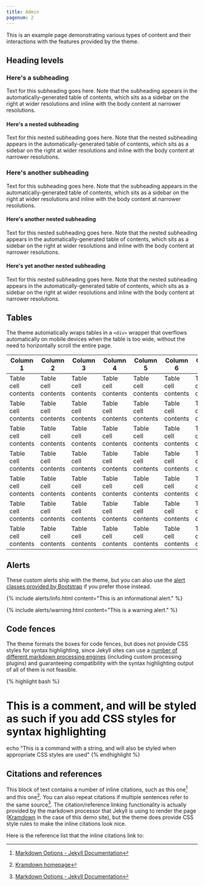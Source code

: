 ```yaml
---
title: Admin
pagenum: 2
---
```


This is an example page demonstrating various types of content and their interactions with the features provided by the theme.


## Heading levels

### Here's a subheading

Text for this subheading goes here. Note that the subheading appears in the automatically-generated table of contents, which sits as a sidebar on the right at wider resolutions and inline with the body content at narrower resolutions.

#### Here's a nested subheading

Text for this nested subheading goes here. Note that the nested subheading appears in the automatically-generated table of contents, which sits as a sidebar on the right at wider resolutions and inline with the body content at narrower resolutions.

### Here's another subheading

Text for this subheading goes here. Note that the subheading appears in the automatically-generated table of contents, which sits as a sidebar on the right at wider resolutions and inline with the body content at narrower resolutions.

#### Here's another nested subheading

Text for this nested subheading goes here. Note that the nested subheading appears in the automatically-generated table of contents, which sits as a sidebar on the right at wider resolutions and inline with the body content at narrower resolutions.

#### Here's yet another nested subheading

Text for this nested subheading goes here. Note that the nested subheading appears in the automatically-generated table of contents, which sits as a sidebar on the right at wider resolutions and inline with the body content at narrower resolutions.


## Tables

The theme automatically wraps tables in a `<div>` wrapper that overflows automatically on mobile devices when the table is too wide, without the need to horizontally scroll the entire page.

|Column 1            |Column 2            |Column 3            |Column 4            |Column 5            |Column 6            |Column 7            |
|--------------------|--------------------|--------------------|--------------------|--------------------|--------------------|--------------------|
|Table cell contents |Table cell contents |Table cell contents |Table cell contents |Table cell contents |Table cell contents |Table cell contents |
|Table cell contents |Table cell contents |Table cell contents |Table cell contents |Table cell contents |Table cell contents |Table cell contents |
|Table cell contents |Table cell contents |Table cell contents |Table cell contents |Table cell contents |Table cell contents |Table cell contents |
|Table cell contents |Table cell contents |Table cell contents |Table cell contents |Table cell contents |Table cell contents |Table cell contents |
|Table cell contents |Table cell contents |Table cell contents |Table cell contents |Table cell contents |Table cell contents |Table cell contents |
|Table cell contents |Table cell contents |Table cell contents |Table cell contents |Table cell contents |Table cell contents |Table cell contents |
|Table cell contents |Table cell contents |Table cell contents |Table cell contents |Table cell contents |Table cell contents |Table cell contents |


## Alerts

These custom alerts ship with the theme, but you can also use the [alert classes provided by Bootstrap](https://getbootstrap.com/docs/4.5/components/alerts/) if you prefer those instead.

{% include alerts/info.html content="This is an informational alert." %}

{% include alerts/warning.html content="This is a warning alert." %}


## Code fences

The theme formats the boxes for code fences, but does not provide CSS styles for syntax highlighting, since Jekyll sites can use a [number of different markdown processing engines](https://jekyllrb.com/docs/configuration/markdown/) (including custom processing plugins) and guaranteeing compatibility with the syntax highlighting output of all of them is not feasible.

{% highlight bash %}
# This is a comment, and will be styled as such if you add CSS styles for syntax highlighting
echo "This is a command with a string, and will also be styled when appropriate CSS styles are used"
{% endhighlight %}


## Citations and references

This block of text contains a number of inline citations, such as this one[^1] and this one[^2]. You can also repeat citations if multiple sentences refer to the same source[^1]. The citation/reference linking functionality is actually provided by the markdown processor that Jekyll is using to render the page ([Kramdown](https://kramdown.gettalong.org/) in the case of this demo site), but the theme does provide CSS style rules to make the inline citations look nice.

Here is the reference list that the inline citations link to:

[^1]: [Markdown Options - Jekyll Documentation](https://jekyllrb.com/docs/configuration/markdown/)
[^2]: [Kramdown homepage](https://kramdown.gettalong.org/)
